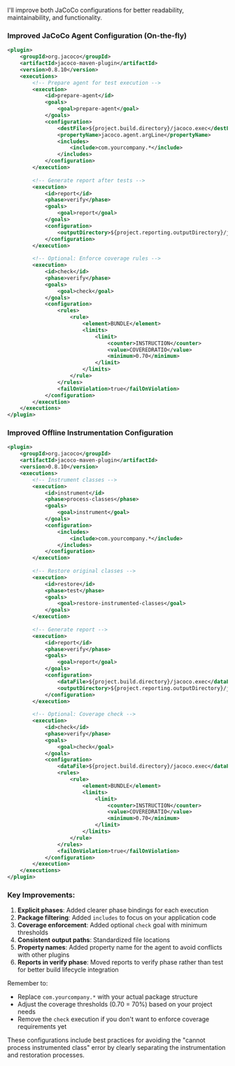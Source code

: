 I'll improve both JaCoCo configurations for better readability, maintainability, and functionality.

### Improved JaCoCo Agent Configuration (On-the-fly)

```xml
<plugin>
    <groupId>org.jacoco</groupId>
    <artifactId>jacoco-maven-plugin</artifactId>
    <version>0.8.10</version>
    <executions>
        <!-- Prepare agent for test execution -->
        <execution>
            <id>prepare-agent</id>
            <goals>
                <goal>prepare-agent</goal>
            </goals>
            <configuration>
                <destFile>${project.build.directory}/jacoco.exec</destFile>
                <propertyName>jacoco.agent.argLine</propertyName>
                <includes>
                    <include>com.yourcompany.*</include>
                </includes>
            </configuration>
        </execution>
        
        <!-- Generate report after tests -->
        <execution>
            <id>report</id>
            <phase>verify</phase>
            <goals>
                <goal>report</goal>
            </goals>
            <configuration>
                <outputDirectory>${project.reporting.outputDirectory}/jacoco</outputDirectory>
            </configuration>
        </execution>
        
        <!-- Optional: Enforce coverage rules -->
        <execution>
            <id>check</id>
            <phase>verify</phase>
            <goals>
                <goal>check</goal>
            </goals>
            <configuration>
                <rules>
                    <rule>
                        <element>BUNDLE</element>
                        <limits>
                            <limit>
                                <counter>INSTRUCTION</counter>
                                <value>COVEREDRATIO</value>
                                <minimum>0.70</minimum>
                            </limit>
                        </limits>
                    </rule>
                </rules>
                <failOnViolation>true</failOnViolation>
            </configuration>
        </execution>
    </executions>
</plugin>
```

### Improved Offline Instrumentation Configuration

```xml
<plugin>
    <groupId>org.jacoco</groupId>
    <artifactId>jacoco-maven-plugin</artifactId>
    <version>0.8.10</version>
    <executions>
        <!-- Instrument classes -->
        <execution>
            <id>instrument</id>
            <phase>process-classes</phase>
            <goals>
                <goal>instrument</goal>
            </goals>
            <configuration>
                <includes>
                    <include>com.yourcompany.*</include>
                </includes>
            </configuration>
        </execution>
        
        <!-- Restore original classes -->
        <execution>
            <id>restore</id>
            <phase>test</phase>
            <goals>
                <goal>restore-instrumented-classes</goal>
            </goals>
        </execution>
        
        <!-- Generate report -->
        <execution>
            <id>report</id>
            <phase>verify</phase>
            <goals>
                <goal>report</goal>
            </goals>
            <configuration>
                <dataFile>${project.build.directory}/jacoco.exec</dataFile>
                <outputDirectory>${project.reporting.outputDirectory}/jacoco</outputDirectory>
            </configuration>
        </execution>
        
        <!-- Optional: Coverage check -->
        <execution>
            <id>check</id>
            <phase>verify</phase>
            <goals>
                <goal>check</goal>
            </goals>
            <configuration>
                <dataFile>${project.build.directory}/jacoco.exec</dataFile>
                <rules>
                    <rule>
                        <element>BUNDLE</element>
                        <limits>
                            <limit>
                                <counter>INSTRUCTION</counter>
                                <value>COVEREDRATIO</value>
                                <minimum>0.70</minimum>
                            </limit>
                        </limits>
                    </rule>
                </rules>
                <failOnViolation>true</failOnViolation>
            </configuration>
        </execution>
    </executions>
</plugin>
```

### Key Improvements:

1. **Explicit phases**: Added clearer phase bindings for each execution
2. **Package filtering**: Added `includes` to focus on your application code
3. **Coverage enforcement**: Added optional `check` goal with minimum thresholds
4. **Consistent output paths**: Standardized file locations
5. **Property names**: Added property name for the agent to avoid conflicts with other plugins
6. **Reports in verify phase**: Moved reports to verify phase rather than test for better build lifecycle integration

Remember to:
- Replace `com.yourcompany.*` with your actual package structure
- Adjust the coverage thresholds (0.70 = 70%) based on your project needs
- Remove the `check` execution if you don't want to enforce coverage requirements yet

These configurations include best practices for avoiding the "cannot process instrumented class" error by clearly separating the instrumentation and restoration processes.
